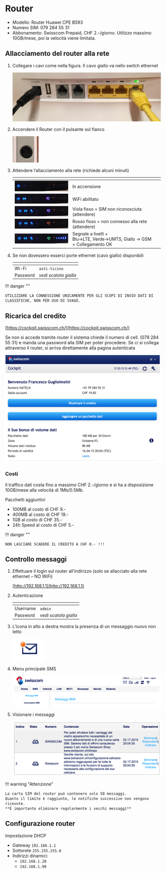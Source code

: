 # Router

- Modello: Router Huawei CPE B593
- Numero SIM: 079 284 55 31
- Abbonamento: Swisscom Prepaid, CHF 2.-/giorno. Utilizzo massimo 10GB/mese, poi la velocità viene limitata.

## Allacciamento del router alla rete

1. Collegare i cavi come nella figura. Il cavo giallo va nello switch ethernet

    ![](inc/router-dettagli-connessione.png)

2. Accendere il Router con il pulsante sul fianco

    ![](inc/router-dettagli-accensione.png)


3. Attendere l’allacciamento alla rete (richiede alcuni minuti)

    |<!-- --> |<!-- --> |
    |-|-|
    |![](inc/router-dettagli-stato-1.png) | In accensione |
    |![](inc/router-dettagli-stato-2.png) | WiFi abilitato |
    |![](inc/router-dettagli-stato-3.png) | Viola fisso = SIM non riconosciuta (attendere) |
    |![](inc/router-dettagli-stato-4.png) | Rosso fisso = non connesso alla rete (attendere) |
    |![](inc/router-dettagli-stato-5.png) | Segnale a livelli +<br />Blu->LTE, Verde->UMTS, Giallo -> GSM<br />= Collegamento OK|


4. Se non dovessero esserci porte ethernet (cavo giallo) disponibili

    |<!-- --> |<!-- --> |
    |-|-|
    | Wi-Fi | `asti-ticino` |
    | Password | *vedi scatola gialla* |


!!! danger ""

    UTILIZZARE LA CONNESSIONE UNICAMENTE PER GLI SCOPI DI INVIO DATI DI CLASSIFICHE, NON PER USO DI SVAGO.


## Ricarica del credito

[https://cockpit.swisscom.ch/](https://cockpit.swisscom.ch/)

Se non si accede tramite router il sistema chiede il numero di cell.
(079 284 55 31) e manda una password alla SIM per poter procedere. 
Se ci si collega attraverso il router, si arriva direttamente alla pagina autenticata

![](inc/router-ricarica.png)


### Costi
Il traffico dati costa fino a massimo CHF 2.-/giorno e si ha a disposizione 10GB/mese alla velocità di 1Mb/0.5Mb. 

Pacchetti aggiuntivi
- 100MB al costo di CHF 9.-
- 400MB al costo di CHF 19.-
- 1GB al costo di CHF 35.-
- 24h Speed al costo di CHF 5.-

!!! danger ""

    NON LASCIARE SCADERE IL CREDITO A CHF 0.- !!!


## Controllo messaggi

1. Effettuare il login sul router all’indirizzo (solo se allacciato alla rete ethernet – NO WiFi)

    [http://192.168.1.1](http://192.168.1.1)

2. Autenticazione

    |<!-- --> |<!-- --> |
    |-|-|
    | Username | `admin` |
    | Password | *vedi scatola gialla* |

3. L’icona in alto a destra mostra la presenza di un messaggio nuovo non letto

    ![](inc/router-sms-icona.png)

4. Menu principale SMS

    ![](inc/router-sms-navigazione.png)

5. Visionare i messaggi

    ![](inc/router-sms-list.png)


!!! warning "Attenzione"

    La carta SIM del router può contenere solo 50 messaggi.
    Quanto il limite è raggiunto, le notifiche successive non vengono ricevute.
    **È importante eliminare regolarmente i vecchi messaggi**


## Configurazione router

Impostazione DHCP
- Gateway `192.168.1.1`
- Sottorete `255.255.255.0`
- Indirizzi dinamici:
    - `192.168.1.20`
    - `192.168.1.99`
